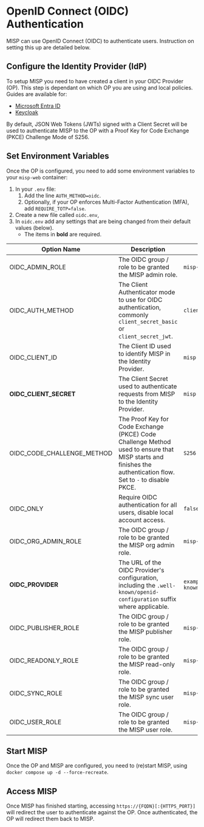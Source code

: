<!--
SPDX-FileCopyrightText: 2023 Science and Technology Facilities Council (STFC)
SPDX-FileCopyrightText: 2024-2025 Jisc Services Limited
SPDX-FileContributor: Iain Brown (Jisc Services Limited)
SPDX-FileContributor: James Acris (STFC)
SPDX-FileContributor: James Ellor (Jisc Services Limited)
SPDX-FileContributor: Joe Pitt (Jisc Services Limited)

SPDX-License-Identifier: GPL-3.0-only
-->
# OpenID Connect (OIDC) Authentication

MISP can use OpenID Connect (OIDC) to authenticate users. Instruction on setting this up are
detailed below.

## Configure the Identity Provider (IdP)

To setup MISP you need to have created a client in your OIDC Provider (OP). This step is dependant
on which OP you are using and local policies. Guides are available for:

* [Microsoft Entra ID](./entra-id.md)
* [Keycloak](./keycloak.md)

By default, JSON Web Tokens (JWTs) signed with a Client Secret will be used to authenticate MISP
to the OP with a Proof Key for Code Exchange (PKCE) Challenge Mode of S256.

## Set Environment Variables

Once the OP is configured, you need to add some environment variables to your `misp-web` container:

1. In your `.env` file:
    1. Add the line `AUTH_METHOD=oidc`.
    2. Optionally, if your OP enforces Multi-Factor Authentication (MFA), add `REQUIRE_TOTP=false`.
2. Create a new file called `oidc.env`,
3. In `oidc.env` add any settings that are being changed from their default values (below).
    * The items in **bold** are required.

| Option Name | Description | Default Value |
| ----------- | ----------- | ------------- |
| OIDC_ADMIN_ROLE | The OIDC group / role to be granted the MISP admin role. | `misp-admin` |
| OIDC_AUTH_METHOD | The Client Authenticator mode to use for OIDC authentication, commonly `client_secret_basic` or `client_secret_jwt`. | `client_secret_jwt` |
| OIDC_CLIENT_ID | The Client ID used to identify MISP in the Identity Provider. | `misp` |
| **OIDC_CLIENT_SECRET** | The Client Secret used to authenticate requests from MISP to the Identity Provider. | `misp` |
| OIDC_CODE_CHALLENGE_METHOD | The Proof Key for Code Exchange (PKCE) Code Challenge Method used to ensure that MISP starts and finishes the authentication flow. Set to `-` to disable PKCE. | `S256` |
| OIDC_ONLY | Require OIDC authentication for all users, disable local account access. | `false` |
| OIDC_ORG_ADMIN_ROLE | The OIDC group / role to be granted the MISP org admin role. | `misp-orgadmin` |
| **OIDC_PROVIDER** | The URL of the OIDC Provider's configuration, including the `.well-known/openid-configuration` suffix where applicable. | `example.com/auth/realms/realm/.well-known/openid-configuration` |
| OIDC_PUBLISHER_ROLE | The OIDC group / role to be granted the MISP publisher role. | `misp-publisher` |
| OIDC_READONLY_ROLE | The OIDC group / role to be granted the MISP read-only role. | `misp-readonly` |
| OIDC_SYNC_ROLE | The OIDC group / role to be granted the MISP sync user role. | `misp-sync` |
| OIDC_USER_ROLE | The OIDC group / role to be granted the MISP user role. | `misp-user` |

## Start MISP

Once the OP and MISP are configured, you need to (re)start MISP, using
`docker compose up -d --force-recreate`.

## Access MISP

Once MISP has finished starting, accessing `https://{FQDN}[:{HTTPS_PORT}]` will redirect the user to
authenticate against the OP. Once authenticated, the OP will redirect them back to MISP.
